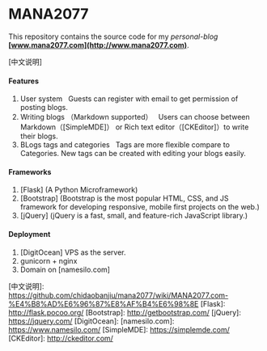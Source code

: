 MANA2077
=======================

This repository contains the source code for my *personal-blog* **[www.mana2077.com](http://www.mana2077.com)**.

[中文说明]

#### Features

1. User system
   Guests can register with email to get permission of posting blogs.
2. Writing blogs （Markdown supported）
   Users can choose between Markdown（[SimpleMDE]） or Rich text editor（[CKEditor]）to write their blogs.
3. BLogs tags and categories
   Tags are more flexible compare to Categories. New tags can be created with editing your blogs easily.
   
#### Frameworks

1. [Flask] (A Python Microframework)
2. [Bootstrap] (Bootstrap is the most popular HTML, CSS, and JS framework 
   for developing responsive, mobile first projects on the web.)
3. [jQuery] (jQuery is a fast, small, and feature-rich JavaScript library.)

#### Deployment

1. [DigitOcean] VPS as the server.
2. gunicorn + nginx
3. Domain on [namesilo.com]


[中文说明]:       https://github.com/chidaobanjiu/mana2077/wiki/MANA2077.com-%E4%B8%AD%E6%96%87%E8%AF%B4%E6%98%8E
[Flask]:         http://flask.pocoo.org/
[Bootstrap]:     http://getbootstrap.com/
[jQuery]:        https://jquery.com/
[DigitOcean]:
[namesilo.com]:  https://www.namesilo.com/
[SimpleMDE]:     https://simplemde.com/
[CKEditor]:      http://ckeditor.com/
